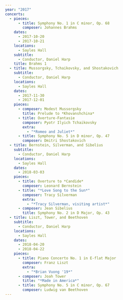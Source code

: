 ```yaml
---
year: "2017"
concerts:
  - pieces:
      - title: Symphony No. 1 in C minor, Op. 68
        composer: Johannes Brahms
    dates:
      - 2017-10-20
      - 2017-10-21
    locations:
      - Sayles Hall
    subtitle:
      - Conductor, Daniel Harp
    title: Brahms 1
  - title: Mussorgsky, Tchaikovsky, and Shostakovich
    subtitle:
      - Conductor, Daniel Harp
    locations:
      - Sayles Hall
    dates:
      - 2017-11-30
      - 2017-12-01
    pieces:
      - composer: Modest Mussorgsky
        title: Prelude to *Khovanshchina*
      - title: Overture-Fantasie
        composer: Pyotr Ilyich Tchaikovsky
        extra:
          - "*Romeo and Juliet*"
      - title: Symphony No. 5 in D minor, Op. 47
        composer: Dmitri Shostakovich
  - title: Bernstein, Silverman, and Sibelius
    subtitle:
      - Conductor, Daniel Harp
    locations:
      - Sayles Hall
    dates:
      - 2018-03-03
    pieces:
      - title: Overture to *Candide*
        composer: Leonard Bernstein
      - title: "*Love Song to the Sun*"
        composer: Tracy Silverman
        extra:
          - "*Tracy Silverman, visiting artist*"
      - composer: Jean Sibelius
        title: Symphony No. 2 in D Major, Op. 43
  - title: Liszt, Tower, and Beethoven
    subtitle:
      - Conductor, Daniel Harp
    locations:
      - Sayles Hall
    dates:
      - 2018-04-20
      - 2018-04-22
    pieces:
      - title: Piano Concerto No. 1 in E-flat Major
        composer: Franz Liszt
        extra:
          - "*Brian Vuong '19*"
      - composer: Joah Tower
        title: "*Made in America*"
      - title: Symphony No. 5 in C minor, Op. 67
        composer: Ludwig van Beethoven
---
```

